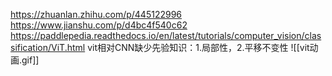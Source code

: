 https://zhuanlan.zhihu.com/p/445122996
https://www.jianshu.com/p/d4bc4f540c62
https://paddlepedia.readthedocs.io/en/latest/tutorials/computer_vision/classification/ViT.html
vit相对CNN缺少先验知识：1.局部性，2.平移不变性
![[vit动画.gif]]